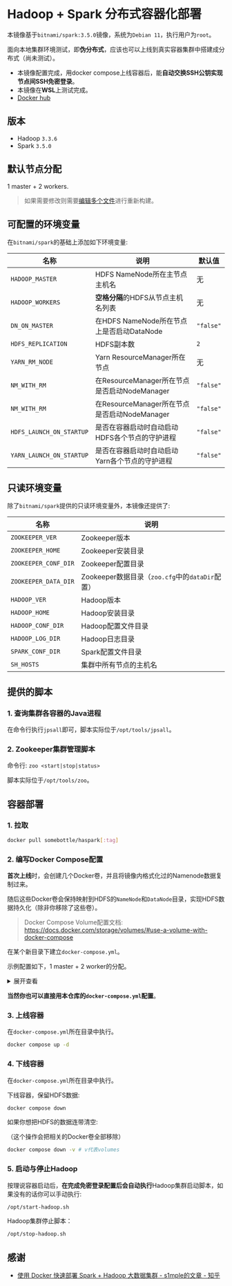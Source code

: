 # Hadoop + Spark 分布式容器化部署

本镜像基于`bitnami/spark:3.5.0`镜像，系统为`Debian 11`，执行用户为`root`。  

面向本地集群环境测试，即**伪分布式**，应该也可以上线到真实容器集群中搭建成分布式（尚未测试）。

* 本镜像配置完成，用docker compose上线容器后，能**自动交换SSH公钥实现节点间SSH免密登录**。
* 本镜像在**WSL**上测试完成。
* [Docker hub](https://hub.docker.com/r/somebottle/haspark)  

## 版本

* Hadoop `3.3.6`
* Spark `3.5.0`  

## 默认节点分配

1 master + 2 workers.  

> 如果需要修改则需要[编辑多个文件](#修改节点数)进行重新构建。

## 可配置的环境变量  

在`bitnami/spark`的基础上添加如下环境变量: 

| 名称 | 说明 | 默认值 |
| --- | --- | --- |
| `HADOOP_MASTER` | HDFS NameNode所在主节点主机名 | 无 |
| `HADOOP_WORKERS` | **空格分隔**的HDFS从节点主机名列表 | 无 |
| `DN_ON_MASTER` | 在HDFS NameNode所在节点上是否启动DataNode | `"false"` |
| `HDFS_REPLICATION` | HDFS副本数 | `2` |
| `YARN_RM_NODE` | Yarn ResourceManager所在节点 | 无 |
| `NM_WITH_RM` | 在ResourceManager所在节点是否启动NodeManager | `"false"` |
| `NM_WITH_RM` | 在ResourceManager所在节点是否启动NodeManager | `"false"` |
| `HDFS_LAUNCH_ON_STARTUP` | 是否在容器启动时自动启动HDFS各个节点的守护进程 | `"false"` |  
| `YARN_LAUNCH_ON_STARTUP` | 是否在容器启动时自动启动Yarn各个节点的守护进程 | `"false"` |  

## 只读环境变量

除了`bitnami/spark`提供的只读环境变量外，本镜像还提供了:  

| 名称 | 说明 | 
| --- | --- | 
|`ZOOKEEPER_VER` | Zookeeper版本 | 
|`ZOOKEEPER_HOME` | Zookeeper安装目录 | 
|`ZOOKEEPER_CONF_DIR` | Zookeeper配置目录 | 
|`ZOOKEEPER_DATA_DIR` | Zookeeper数据目录（`zoo.cfg`中的`dataDir`配置） | 
|`HADOOP_VER` | Hadoop版本 | 
|`HADOOP_HOME` | Hadoop安装目录 | 
|`HADOOP_CONF_DIR` | Hadoop配置文件目录 |
|`HADOOP_LOG_DIR` | Hadoop日志目录 | 
|`SPARK_CONF_DIR` | Spark配置文件目录 |
|`SH_HOSTS` | 集群中所有节点的主机名 |


## 提供的脚本

### 1. 查询集群各容器的Java进程

在命令行执行`jpsall`即可，脚本实际位于`/opt/tools/jpsall`。 

### 2. Zookeeper集群管理脚本

命令行: `zoo <start|stop|status>`  

脚本实际位于`/opt/tools/zoo`。

## 容器部署

### 1. 拉取

```bash
docker pull somebottle/haspark[:tag]
```

### 2. 编写Docker Compose配置

**首次上线**时，会创建几个Docker卷，并且将镜像内格式化过的Namenode数据复制过来。  

随后这些Docker卷会保持映射到HDFS的`NameNode`和`DataNode`目录，实现HDFS数据持久化（除非你移除了这些卷）。

> Docker Compose Volume配置文档:  
> https://docs.docker.com/storage/volumes/#use-a-volume-with-docker-compose  

在某个新目录下建立`docker-compose.yml`。

示例配置如下，1 master + 2 worker的分配。  

<details>
<summary>展开查看</summary>  

```yaml
version: '3'

services:
  haspark-main:
    image: somebottle/haspark:3.1.0
    hostname: shmain
    environment:
      - SH_HOSTS='shmain shworker1 shworker2'
      - SPARK_MODE=master
      - SPARK_RPC_AUTHENTICATION_ENABLED=no
      - SPARK_RPC_ENCRYPTION_ENABLED=no
      - SPARK_LOCAL_STORAGE_ENCRYPTION_ENABLED=no
      - SPARK_SSL_ENABLED=no
      - HADOOP_MODE=master # 在主容器中其启动Hadoop集群
    volumes:
      - haspark-hdfs-name-data:/root/hdfs/name:copy # 映射docker卷到主容器的/root/hdfs/name，创建卷时复制镜像中初始化过的namenode数据
      - ~/docker/spark/share:/opt/share # 三个容器映射到相同的共享目录
    ports:
      - '8080:8080'
      - '4040:4040'
      - '8088:8088'
      - '8042:8042'
      - '9870:9870'
      - '19888:19888'
  haspark-worker-1:
    image: somebottle/haspark:3.1.0
    hostname: shworker1
    environment:
      - SPARK_MODE=worker
      - SPARK_MASTER_URL=spark://shmain:7077
      - SPARK_WORKER_MEMORY=1G
      - SPARK_WORKER_CORES=1
      - SPARK_RPC_AUTHENTICATION_ENABLED=no
      - SPARK_RPC_ENCRYPTION_ENABLED=no
      - SPARK_LOCAL_STORAGE_ENCRYPTION_ENABLED=no
      - SPARK_SSL_ENABLED=no
    volumes:
      - ~/docker/spark/share:/opt/share
      - haspark-hdfs-worker1-data:/root/hdfs/data # datanode数据
    ports:
      - '8081:8081'
  haspark-worker-2:
    image: somebottle/haspark:3.1.0
    hostname: shworker2
    environment:
      - SPARK_MODE=worker
      - SPARK_MASTER_URL=spark://shmain:7077
      - SPARK_WORKER_MEMORY=1G
      - SPARK_WORKER_CORES=1
      - SPARK_RPC_AUTHENTICATION_ENABLED=no
      - SPARK_RPC_ENCRYPTION_ENABLED=no
      - SPARK_LOCAL_STORAGE_ENCRYPTION_ENABLED=no
      - SPARK_SSL_ENABLED=no
    volumes:
      - ~/docker/spark/share:/opt/share
      - haspark-hdfs-worker2-data:/root/hdfs/data # datanode数据
    ports:
      - '8082:8081'

volumes:
  haspark-hdfs-name-data:
  haspark-hdfs-worker1-data:
  haspark-hdfs-worker2-data:
```

</details>  

**当然你也可以直接用本仓库的`docker-compose.yml`配置**。

### 3. 上线容器

在`docker-compose.yml`所在目录中执行。 

```bash
docker compose up -d
```

### 4. 下线容器

在`docker-compose.yml`所在目录中执行。

下线容器，保留HDFS数据:  

```bash
docker compose down
```

如果你想把HDFS的数据连带清空:  

（这个操作会把相关的Docker卷全部移除）

```bash
docker compose down -v # v代表volumes
```

### 5. 启动与停止Hadoop

按理说容器启动后，**在完成免密登录配置后会自动执行**Hadoop集群启动脚本，如果没有的话你可以手动执行:  

```bash
/opt/start-hadoop.sh  
```

Hadoop集群停止脚本：

```bash
/opt/stop-hadoop.sh  
```



## 感谢

* [使用 Docker 快速部署 Spark + Hadoop 大数据集群 - s1mple的文章 - 知乎](https://zhuanlan.zhihu.com/p/421375012)  
